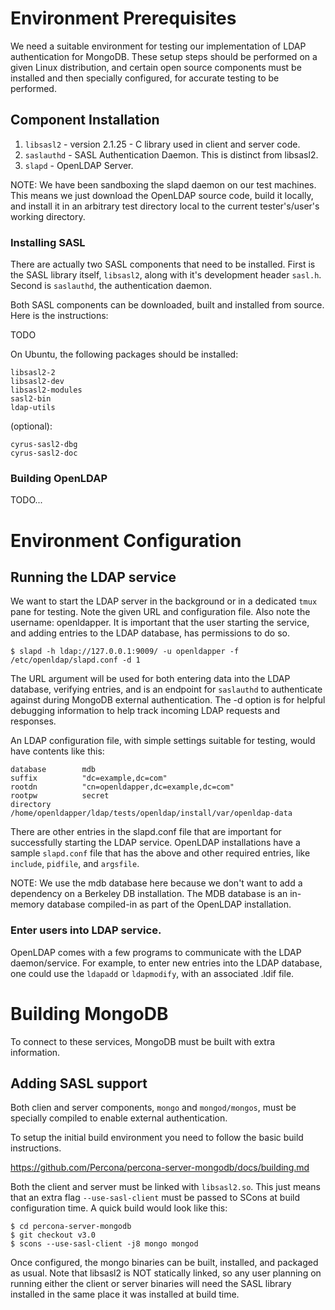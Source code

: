 # Environment Prerequisites

We need a suitable environment for testing our implementation of LDAP authentication for MongoDB.  These setup steps should be performed on a given Linux distribution, and certain open source components must be installed and then specially configured, for accurate testing to be performed.

## Component Installation

1. `libsasl2` - version 2.1.25 - C library used in client and server code.
2. `saslauthd` - SASL Authentication Daemon.  This is distinct from libsasl2.
3. `slapd` - OpenLDAP Server.

NOTE: We have been sandboxing the slapd daemon on our test machines.  This means we just download the OpenLDAP source code, build it locally, and install it in an arbitrary test directory local to the current tester's/user's working directory.

### Installing SASL

There are actually two SASL components that need to be installed.  First is the SASL library itself, `libsasl2`, along with it's development header `sasl.h`.  Second is `saslauthd`, the authentication daemon.

Both SASL components can be downloaded, built and installed from source.  Here is the instructions:

TODO

On Ubuntu, the following packages should be installed:
```
libsasl2-2
libsasl2-dev
libsasl2-modules
sasl2-bin
ldap-utils
```
(optional):
```
cyrus-sasl2-dbg
cyrus-sasl2-doc
```
### Building OpenLDAP

TODO...

# Environment Configuration

## Running the LDAP service

We want to start the LDAP server in the background or in a dedicated `tmux` pane for testing.  Note the given URL and configuration file.  Also note the username: openldapper.  It is important that the user starting the service, and adding entries to the LDAP database, has permissions to do so.

```
$ slapd -h ldap://127.0.0.1:9009/ -u openldapper -f /etc/openldap/slapd.conf -d 1
```

The URL argument will be used for both entering data into the LDAP database, verifying entries, and is an endpoint for `saslauthd` to authenticate against during MongoDB external authentication.  The -d option is for helpful debugging information to help track incoming LDAP requests and responses.

An LDAP configuration file, with simple settings suitable for testing, would have contents like this:
```
database        mdb
suffix          "dc=example,dc=com"
rootdn          "cn=openldapper,dc=example,dc=com"
rootpw          secret
directory       /home/openldapper/ldap/tests/openldap/install/var/openldap-data
```
There are other entries in the slapd.conf file that are important for successfully starting the LDAP service.  OpenLDAP installations have a sample `slapd.conf` file that has the above and other required entries, like `include`, `pidfile`, and `argsfile`.

NOTE: We use the mdb database here because we don't want to add a dependency on a Berkeley DB installation.  The MDB database is an in-memory database compiled-in as part of the OpenLDAP installation.

### Enter users into LDAP service.

OpenLDAP comes with a few programs to communicate with the LDAP daemon/service.  For example, to enter new entries into the LDAP database, one could use the `ldapadd` or `ldapmodify`, with an associated .ldif file.

# Building MongoDB

To connect to these services, MongoDB must be built with extra information.

## Adding SASL support

Both clien and server components, `mongo` and `mongod/mongos`, must be specially compiled to enable external authentication.

To setup the initial build environment you need to follow the basic build instructions.

https://github.com/Percona/percona-server-mongodb/docs/building.md

Both the client and server must be linked with `libsasl2.so`.  This just means that an extra flag `--use-sasl-client` must be passed to SCons at build configuration time.  A quick build would look like this:
```
$ cd percona-server-mongodb
$ git checkout v3.0
$ scons --use-sasl-client -j8 mongo mongod
```
Once configured, the mongo binaries can be built, installed, and packaged as usual.  Note that libsasl2 is NOT statically linked, so any user planning on running either the client or server binaries will need the SASL library installed in the same place it was installed at build time.
